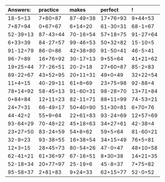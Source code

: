 | Answers: | practice | makes | perfect | ! |
| :--- | :--- | :--- | :--- | :--- |
| 18-5=13 | 7+80=87 | 87-49=38 | 17+76=93 | 9+44=53 | 
| 7+87=94 | 0+67=67 | 6+14=20 | 61-30=31 | 68-1=67 | 
| 52-39=13 | 87-43=44 | 70-16=54 | 57+18=75 | 91-27=64 | 
| 6+33=39 | 84-27=57 | 99-46=53 | 50+32=82 | 15-10=5 | 
| 91-12=79 | 86-0=86 | 42+38=80 | 91-50=41 | 46-5=41 | 
| 96-7=89 | 16+76=92 | 30-17=13 | 9+55=64 | 41+21=62 | 
| 19+25=44 | 77-26=51 | 20-2=18 | 27+60=87 | 85-2=83 | 
| 89-22=67 | 43+52=95 | 20+11=31 | 49+0=49 | 32+22=54 | 
| 11+4=15 | 40-29=11 | 61+8=69 | 23+75=98 | 92-88=4 | 
| 78+14=92 | 58-45=13 | 91-60=31 | 98-28=70 | 13+71=84 | 
| 0+84=84 | 12+11=23 | 82-11=71 | 88+11=99 | 74-53=21 | 
| 24+7=31 | 66-49=17 | 50+40=90 | 51+30=81 | 6+70=76 | 
| 44-42=2 | 55+9=64 | 22+61=83 | 93-24=69 | 12+57=69 | 
| 93-64=29 | 70-48=22 | 45+18=63 | 34+27=61 | 42-38=4 | 
| 23+27=50 | 83-24=59 | 54+8=62 | 59+5=64 | 81-60=21 | 
| 32-9=23 | 93-38=55 | 16+38=54 | 34+15=49 | 76+5=81 | 
| 12+3=15 | 28+45=73 | 80-54=26 | 47-0=47 | 48+10=58 | 
| 62-41=21 | 61+36=97 | 67-16=51 | 8+30=38 | 14+21=35 | 
| 52-18=34 | 20+77=97 | 25-19=6 | 45-8=37 | 7+75=82 | 
| 95-58=37 | 2+81=83 | 9+24=33 | 62+15=77 | 52-0=52 | 
